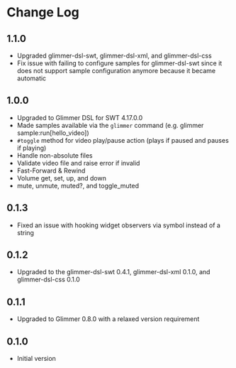 # Change Log

## 1.1.0

- Upgraded glimmer-dsl-swt, glimmer-dsl-xml, and glimmer-dsl-css
- Fix issue with failing to configure samples for glimmer-dsl-swt since it does not support sample configuration anymore because it became automatic

## 1.0.0

- Upgraded to Glimmer DSL for SWT 4.17.0.0
- Made samples available via the `glimmer` command (e.g. glimmer sample:run[hello_video])
- `#toggle` method for video play/pause action (plays if paused and pauses if playing)
- Handle non-absolute files
- Validate video file and raise error if invalid
- Fast-Forward & Rewind
- Volume get, set, up, and down
- mute, unmute, muted?, and toggle_muted

## 0.1.3

- Fixed an issue with hooking widget observers via symbol instead of a string

## 0.1.2

- Upgraded to the glimmer-dsl-swt 0.4.1, glimmer-dsl-xml 0.1.0, and glimmer-dsl-css 0.1.0

## 0.1.1

- Upgraded to Glimmer 0.8.0 with a relaxed version requirement

## 0.1.0

- Initial version
